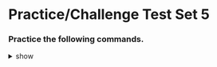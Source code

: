 
# Practice/Challenge Test Set 5

### Practice the following commands.

<details><summary>show</summary>
<p>
  
```bash

# Network Policy
# Allow traffic from Pods in the frontend-ns namespace with a specific label (e.g., role: frontend) to Pods in the backend-ns namespace with a specific label (e.g., role: backend).
# Allow traffic from any Pod within the backend-ns namespace to Pods in the same namespace with the role: backend label.

apiVersion: networking.k8s.io/v1
kind: NetworkPolicy
metadata:
  name: backend-access-policy
  namespace: backend-ns
spec:
  podSelector:
    matchLabels:
      role: backend
  policyTypes:
    - Ingress
  ingress:
    - from:
      - namespaceSelector:
          matchLabels:
            name: frontend-ns
        podSelector:
          matchLabels:
            role: frontend
      - podSelector: {}

kubectl apply -f backend-access-policy.yaml


---

#


---

#


---

#



```

</p>
</details>
